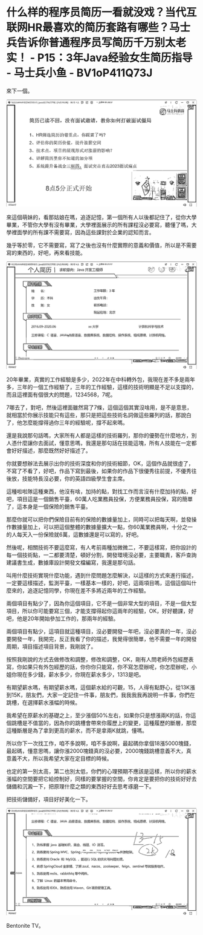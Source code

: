 # 什么样的程序员简历一看就没戏？当代互联网HR最喜欢的简历套路有哪些？马士兵告诉你普通程序员写简历千万别太老实！ - P15：3年Java经验女生简历指导 - 马士兵小鱼 - BV1oP411Q73J

來下一個。

![](img/a6f53ca216c6d4c233004ed37f10f2e2_1.png)

來這個萌妹的，看那姑娘在嗎，追逐記憶，第一個所有人以後都記住了，從你大學畢業，不管你大學有沒有畢業，大學裡面展示的所有課程沒必要寫，聽懂了嗎，大學裡面學的所有課不需要寫，因為這些課對於企業的認知而言。

幾乎等於零，它不需要寫，寫了之後也沒有什麼實際的意義和價值，所以是不需要寫的東西的，好吧，再來看技能。

![](img/a6f53ca216c6d4c233004ed37f10f2e2_3.png)

20年畢業，真實的工作經驗是多少，2022年在中科轉外包，我現在差不多是兩年多，三年的一個工作經驗了，三年的工作經驗，這樣的技術明顯是不足以支撐的，而且這裡面有個很大的問題，1234568，7呢。

7哪去了，對吧，然後這裡面雖然寫了7條，這個這個其實沒啥用，是不是意思，就相當於你展示技能只有這些，那只是把這些技術名詞做這些羅列的話，那說白了，他怎麼能撐得過你三年的經驗呢，撐不起來嗎。

還是我說那句話嗎，大家所有人都是這樣的技術羅列，那你的優勢在什麼地方，別人憑什麼讓你去面試，懂意思嗎，我還是那句話在技能這塊，所有人技能在一定都會好好描述，那麼既然好好描述了。

你就要想辦法去展示出你的技術深度和你的技術細節，OK，這個作品就很虛了，不寫了不看了，好吧，作品下寫到最後，如果你的作品下很優秀往前提，不優秀往後放，技能特長沒必要，你的英語四級學生會主席。

這種啦啦隊這種東西，他沒有啥，加持的點，對找工作而言沒有什麼加持的點，好吧，項目這是一個銷售平臺，60萬人吃業務員投保，方便業務員投保，寫的簡單了，這本身是一個保險的銷售平臺。

那麼你就可以把你們保險目前有的保險的數據量加上，同時可以把每天啊，並發操作數據量加上，可以把這個整體的數據量擴大一點，你60萬業務員啊，十分之一的人每天入一份保險就6萬，這數據還是可以寫的，好吧。

然後呢，相關技術不要這麼寫，有人考前兩種加微微二，不要這樣寫，把你設計的每一個技術點，一二都要清楚，頓好分割，開發環境沒必要，主要職責，客戶查詢建議書生成，數據庫設計開發文檔編寫，我還是那句話。

叫用什麼技術實現什麼功能，遇到什麼問題怎麼解決，以這樣的方式來進行描述，一定要這樣描述，監測平臺，一樣基本一樣的，好吧，這兩項目嗎，這個這個叫什麼來的，追逐記憶同學，你現在差不多將近兩年的工作經驗。

兩個項目有點少了，因為你這個項目，它不是一個非常大型的項目，不是一個大型項目，所以你可能要寫三個，才能支撐得起你這兩年的經驗，OK，好好聽課，好吧，他是20年開始參加工作的，那兩年的經驗。

兩個項目有點少，這項目就這種項目，沒必要開發一年吧，沒必要真的一年，沒必要開發一年，我開完，反正我看了你的描述，我覺得很簡單，他不需要一年的開發周期，項目描述項目背景，我剛說了。

按照我剛說的方式去做修改和調整，修改和調整，OK，剛有人問老師外包經歷表寫，你如果只有外包經歷的話，你你你只能寫，你不寫怎麼辦呢，你怎麼辦呢，小姐你現在多少錢，薪水多少，你現在薪水多少，1313是吧。

有期望薪水嗎，有期望薪水嗎，這個薪水給的可觀，15，人得有點野心，從13K漲到15K，朋友們，大家一定記住一件事，朋友們，我我我我再說明一件事，你們在跳槽，在選擇薪水漲幅的時候。

我希望在原薪水的基礎之上，至少漲個50%左右，如果你只是想漲兩K的話，你這個跳槽是不值當的，因為你的跳槽會帶來你履歷上的變更，這種履歷的斷層，那麼這種斷層是為了拿到更高的薪水，而不是拿兩K就跳，懂嗎。

所以你下一次找工作，咱不多說啊，咱不多說啊，最起碼你拿個18漲5000塊錢，最起碼，懂意思嗎，讓你漲2000塊錢真的沒必要，2000塊錢跳槽意義不大，真意義不大，所以我希望大家在定目標的時候。

也定的第一別太高，第二也別太低，你們的心理預期不應該是這樣，所以你的薪水漲幅的空間要把它給控制好，同樣的要掌握的空間，你肯定是要把你的技術好好去儲備和沉澱一下，把原理什麼之類的東西好好去思考琢磨一下。

把技術儲備好，項目好好美化一下。

![](img/a6f53ca216c6d4c233004ed37f10f2e2_5.png)

Bentonite TV。